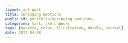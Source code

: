 ```yaml
---
layout: art-post
title: Springing Emotions
public_id: portfolio/springing_emotions
categories: [art, sketchbook]
tags: [markers, color, illustration, doodle, surreal]
date: 2017-04-08
---
```

